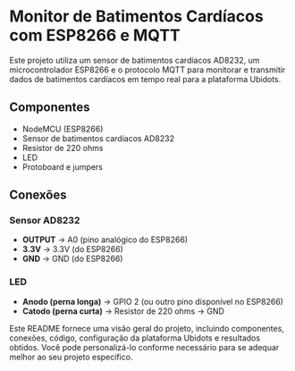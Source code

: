# Monitor de Batimentos Cardíacos com ESP8266 e MQTT

Este projeto utiliza um sensor de batimentos cardíacos AD8232, um microcontrolador ESP8266 e o protocolo MQTT para monitorar e transmitir dados de batimentos cardíacos em tempo real para a plataforma Ubidots.

## Componentes

- NodeMCU (ESP8266)
- Sensor de batimentos cardíacos AD8232
- Resistor de 220 ohms
- LED
- Protoboard e jumpers

## Conexões

### Sensor AD8232
- **OUTPUT** -> A0 (pino analógico do ESP8266)
- **3.3V** -> 3.3V (do ESP8266)
- **GND** -> GND (do ESP8266)

### LED
- **Anodo (perna longa)** -> GPIO 2 (ou outro pino disponível no ESP8266)
- **Catodo (perna curta)** -> Resistor de 220 ohms -> GND

Este README fornece uma visão geral do projeto, incluindo componentes, conexões, código, configuração da plataforma Ubidots e resultados obtidos. Você pode personalizá-lo conforme necessário para se adequar melhor ao seu projeto específico.